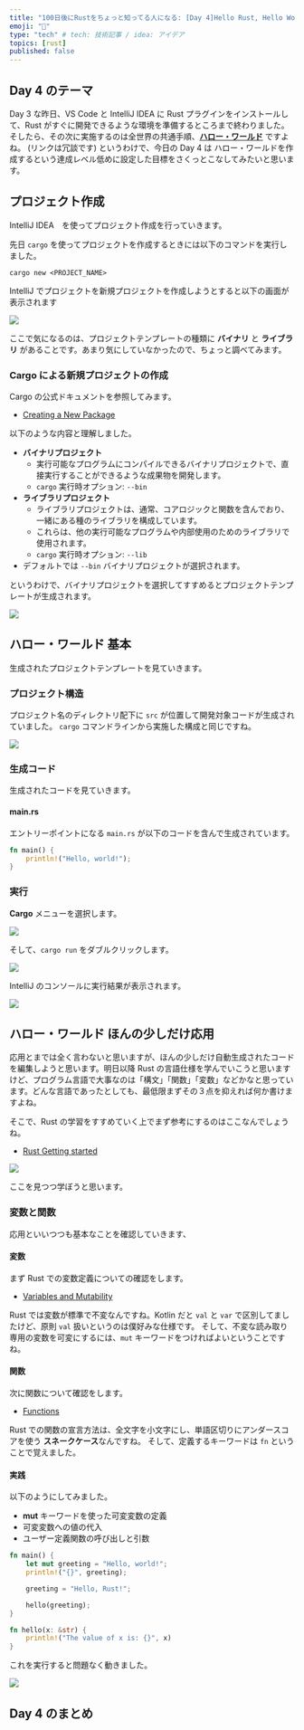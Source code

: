 ```yaml
---
title: "100日後にRustをちょっと知ってる人になる: [Day 4]Hello Rust, Hello World"
emoji: "🦀"
type: "tech" # tech: 技術記事 / idea: アイデア
topics: [rust]
published: false
---
```


## Day 4 のテーマ

Day 3 な昨日、VS Code と IntelliJ IDEA に Rust プラグインをインストールして、Rust がすぐに開発できるような環境を準備するところまで終わりました。
そしたら、その次に実施するのは全世界の共通手順、**[ハロー・ワールド](https://hello-world-movie.com/)** ですよね。
(リンクは冗談です)
というわけで、今日の Day 4 は ハロー・ワールドを作成するという達成レベル低めに設定した目標をさくっとこなしてみたいと思います。

## プロジェクト作成

IntelliJ IDEA　を使ってプロジェクト作成を行っていきます。

先日 `cargo` を使ってプロジェクトを作成するときには以下のコマンドを実行しました。

```shell
cargo new <PROJECT_NAME>
```

IntelliJ でプロジェクトを新規プロジェクトを作成しようとすると以下の画面が表示されます

![](https://storage.googleapis.com/zenn-user-upload/450b01967ccf-20220826.png)

ここで気になるのは、プロジェクトテンプレートの種類に **バイナリ** と **ライブラリ** があることです。あまり気にしていなかったので、ちょっと調べてみます。

### Cargo による新規プロジェクトの作成

Cargo の公式ドキュメントを参照してみます。

- [Creating a New Package](https://doc.rust-lang.org/cargo/guide/creating-a-new-project.html)

以下のような内容と理解しました。

- **バイナリプロジェクト**
  - 実行可能なプログラムにコンパイルできるバイナリプロジェクトで、直接実行することができるような成果物を開発します。
  - `cargo` 実行時オプション: `--bin`
- **ライブラリプロジェクト**
  - ライブラリプロジェクトは、通常、コアロジックと関数を含んでおり、一緒にある種のライブラリを構成しています。
  - これらは、他の実行可能なプログラムや内部使用のためのライブラリで使用されます。
  - `cargo` 実行時オプション: `--lib`
- デフォルトでは `--bin` バイナリプロジェクトが選択されます。

というわけで、バイナリプロジェクトを選択してすすめるとプロジェクトテンプレートが生成されます。

![](https://storage.googleapis.com/zenn-user-upload/3da9d6f83d39-20220826.png)

## ハロー・ワールド 基本

生成されたプロジェクトテンプレートを見ていきます。

### プロジェクト構造

プロジェクト名のディレクトリ配下に `src` が位置して開発対象コードが生成されていました。
`cargo` コマンドラインから実施した構成と同じですね。

![](https://storage.googleapis.com/zenn-user-upload/0de68971f300-20220826.png)

### 生成コード

生成されたコードを見ていきます。

#### main.rs

エントリーポイントになる `main.rs` が以下のコードを含んで生成されています。

```rust
fn main() {
    println!("Hello, world!");
}
```

### 実行

**Cargo** メニューを選択します。

![](https://storage.googleapis.com/zenn-user-upload/6ace46a6b13b-20220826.png)

そして、`cargo run` をダブルクリックします。

![](https://storage.googleapis.com/zenn-user-upload/b401ce32f59e-20220826.png)

IntelliJ のコンソールに実行結果が表示されます。

![](https://storage.googleapis.com/zenn-user-upload/a5b99ef9b693-20220826.png)

## ハロー・ワールド ほんの少しだけ応用

応用とまでは全く言わないと思いますが、ほんの少しだけ自動生成されたコードを編集しようと思います。明日以降 Rust の言語仕様を学んでいこうと思いますけど、プログラム言語で大事なのは「構文」「関数」「変数」などかなと思っています。どんな言語であったとしても、最低限まずその３点を抑えれば何か書けますよね。

そこで、Rust の学習をすすめていく上でまず参考にするのはここなんでしょうね。

- [Rust Getting started](https://www.rust-lang.org/learn/get-started)

![](https://storage.googleapis.com/zenn-user-upload/3ec016637afa-20220826.png)

ここを見つつ学ぼうと思います。

### 変数と関数

応用といいつつも基本なことを確認していきます、

#### 変数

まず Rust での変数定義についての確認をします。

- [Variables and Mutability](https://doc.rust-lang.org/book/ch03-01-variables-and-mutability.html)

Rust では変数が標準で不変なんですね。Kotlin だと `val` と `var` で区別してましたけど、原則 `val` 扱いというのは僕好みな仕様です。
そして、不変な読み取り専用の変数を可変にするには、`mut` キーワードをつければよいということですね。

#### 関数

次に関数について確認をします。

- [Functions](https://doc.rust-lang.org/book/ch03-03-how-functions-work.html)

Rust での関数の宣言方法は、全文字を小文字にし、単語区切りにアンダースコアを使う **スネークケース**なんですね。
そして、定義するキーワードは `fn` ということで覚えました。

#### 実践

以下のようにしてみました。

- **mut** キーワードを使った可変変数の定義
- 可変変数への値の代入
- ユーザー定義関数の呼び出しと引数

```rust
fn main() {
    let mut greeting = "Hello, world!";
    println!("{}", greeting);

    greeting = "Hello, Rust!";

    hello(greeting);
}

fn hello(x: &str) {
    println!("The value of x is: {}", x)
}
```

これを実行すると問題なく動きました。

![](https://storage.googleapis.com/zenn-user-upload/4be61e55fdd8-20220826.png)

## Day 4 のまとめ
